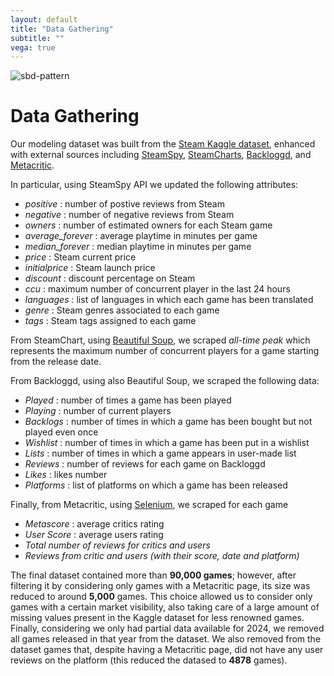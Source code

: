 ```yaml
---
layout: default
title: "Data Gathering"
subtitle: ""
vega: true
---
```


<div class="full-width-wrapper">
    <img src="{{ site.baseurl }}/assets/images/header.svg" alt="sbd-pattern" class="full-width-image filter-green">
</div>

<h1 class = "full-width-wrapper superH1"> Data Gathering </h1>

Our modeling dataset was built from the <a href="https://www.kaggle.com/datasets/fronkongames/steam-games-dataset?select=games.csv">Steam Kaggle dataset</a>, enhanced with external sources including <a href="https://steamspy.com">SteamSpy</a>, <a href="https://steamcharts.com">SteamCharts</a>, <a href="https://backloggd.com">Backloggd</a>, and <a href="https://www.metacritic.com/game/">Metacritic</a>. 

In particular, using SteamSpy API we updated the following attributes:

<ul class = "in_text_list">
    <li> <var> positive </var>: number of postive reviews from Steam </li>
    <li> <var> negative </var>: number of negative reviews from Steam  </li>
    <li> <var> owners </var>: number of estimated owners for each Steam game </li>
    <li> <var> average_forever </var>: average playtime in minutes per game </li>
    <li> <var> median_forever </var>: median playtime in minutes per game </li>
    <li> <var> price </var>: Steam current price </li>
    <li> <var> initialprice </var>: Steam launch price </li>
    <li> <var> discount </var>: discount percentage on Steam </li>
    <li> <var> ccu </var>: maximum number of concurrent player in the last 24 hours </li>
    <li> <var> languages </var>: list of languages in which each game has been translated </li>
    <li> <var> genre </var>: Steam genres associated to each game </li>
    <li> <var> tags </var>: Steam tags assigned to each game </li>
</ul>

From SteamChart, using <a href="https://www.crummy.com/software/BeautifulSoup/bs4/doc/">Beautiful Soup</a>, we scraped <var> all-time peak </var> which represents the maximum number of concurrent players for a game starting from the release date. 

From Backloggd, using also Beautiful Soup, we scraped the following data:

<ul class = "in_text_list">
    <li> <var> Played </var>: number of times a game has been played </li>
    <li> <var> Playing </var>: number of current players </li>
    <li> <var> Backlogs </var>: number of times in which a game has been bought but not played even once </li>
    <li> <var> Wishlist </var>: number of times in which a game has been put in a wishlist </li>
    <li> <var> Lists </var>: number of times in which a game appears in user-made list </li>
    <li> <var> Reviews </var>: number of reviews for each game on Backloggd </li>
    <li> <var> Likes </var>: likes number </li>
    <li> <var> Platforms </var>: list of platforms on which a game has been released </li>
</ul>

Finally, from Metacritic, using <a href="https://selenium-python.readthedocs.io/">Selenium</a>, we scraped for each game 

<ul class = "in_text_list">
    <li> <var> Metascore </var>: average critics rating </li>
    <li> <var> User Score </var>: average users rating </li>
    <li> <var> Total number of reviews for critics and users </var> </li>
    <li> <var> Reviews from critic and users (with their score, date and platform) </var> </li>
</ul>

The final dataset contained more than <b>90,000 games</b>; however, after filtering it by considering only games with a Metacritic page, its size was reduced to around <b>5,000</b> games. This choice allowed us to consider only games with a certain market visibility, also taking care of a large amount of missing values present in the Kaggle dataset for less renowned games. Finally, considering we only had partial data available for 2024, we removed all games released in that year from the dataset. We also removed from the dataset games that, despite having a Metacritic page, did not have any user reviews on the platform (this reduced the datased to <b>4878</b> games). 

